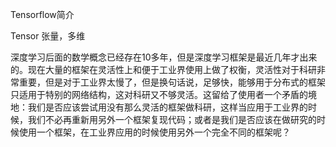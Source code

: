 Tensorflow简介

Tensor 张量，多维

深度学习后面的数学概念已经存在10多年，但是深度学习框架是最近几年才出来的。现在大量的框架在灵活性上和便于工业界使用上做了权衡，灵活性对于科研非常重要，但是对于工业界太慢了，但是换句话说，足够快，能够用于分布式的框架只适用于特别的网络结构，这对科研又不够灵活。这留给了使用者一个矛盾的境地：我们是否应该尝试用没有那么灵活的框架做科研，这样当应用于工业界的时候，我们不必再重新用另外一个框架复现代码；或者是我们是否应该在做研究的时候使用一个框架，在工业界应用的时候使用另外一个完全不同的框架呢？



  



